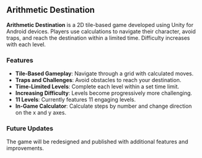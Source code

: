 ## Arithmetic Destination

**Arithmetic Destination** is a 2D tile-based game developed using Unity for Android devices. Players use calculations to navigate their character, avoid traps, and reach the destination within a limited time. Difficulty increases with each level.

### Features
- **Tile-Based Gameplay**: Navigate through a grid with calculated moves.
- **Traps and Challenges**: Avoid obstacles to reach your destination.
- **Time-Limited Levels**: Complete each level within a set time limit.
- **Increasing Difficulty**: Levels become progressively more challenging.
- **11 Levels**: Currently features 11 engaging levels.
- **In-Game Calculator**: Calculate steps by number and change direction on the x and y axes.

### Future Updates
The game will be redesigned and published with additional features and improvements.
